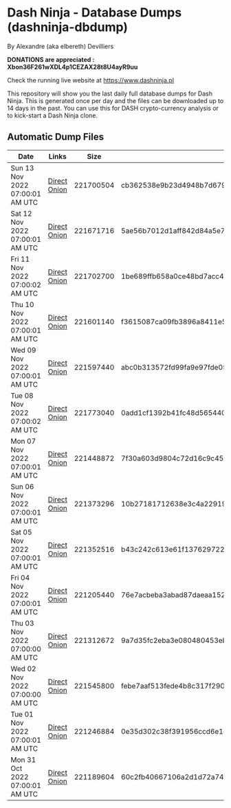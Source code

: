# Dash Ninja - Database Dumps (dashninja-dbdump)
By Alexandre (aka elbereth) Devilliers

**DONATIONS are appreciated : Xbon36F261wXDL4p1CEZAX28t8U4ayR9uu**

Check the running live website at https://www.dashninja.pl

This repository will show you the last daily full database dumps for Dash Ninja. This is generated once per day and the files can be downloaded up to 14 days in the past.
You can use this for DASH crypto-currency analysis or to kick-start a Dash Ninja clone.


## Automatic Dump Files
| Date | Links | Size | SHA256 |
|--|--|--|--|
| Sun 13 Nov 2022 07:00:01 AM UTC | [Direct](https://oshi.at/zMvy) [Onion](http://5ety7tpkim5me6eszuwcje7bmy25pbtrjtue7zkqqgziljwqy3rrikqd.onion/zMvy) | 221700504 | cb362538e9b23d4948b7d67915effb35a38adb7324d8da6d87a9381b03afd3fd | 
| Sat 12 Nov 2022 07:00:01 AM UTC | [Direct](https://oshi.at/pFLi) [Onion](http://5ety7tpkim5me6eszuwcje7bmy25pbtrjtue7zkqqgziljwqy3rrikqd.onion/pFLi) | 221671716 | 5ae56b7012d1aff842d84a5e7c8f92f3dcb416cdcb0ade48b362a866e159425d | 
| Fri 11 Nov 2022 07:00:02 AM UTC | [Direct](https://oshi.at/ZAix) [Onion](http://5ety7tpkim5me6eszuwcje7bmy25pbtrjtue7zkqqgziljwqy3rrikqd.onion/ZAix) | 221702700 | 1be689ffb658a0ce48bd7acc43ede34e8ee9b4622db0ae891f4a20e4831c4c2d | 
| Thu 10 Nov 2022 07:00:01 AM UTC | [Direct](https://oshi.at/vYEo) [Onion](http://5ety7tpkim5me6eszuwcje7bmy25pbtrjtue7zkqqgziljwqy3rrikqd.onion/vYEo) | 221601140 | f3615087ca09fb3896a8411e5fe8e862e433d0ccb4b7ba3db6f3a8e4da3de0b1 | 
| Wed 09 Nov 2022 07:00:01 AM UTC | [Direct](https://oshi.at/gVKQ) [Onion](http://5ety7tpkim5me6eszuwcje7bmy25pbtrjtue7zkqqgziljwqy3rrikqd.onion/gVKQ) | 221597440 | abc0b313572fd99fa9e97fde0539b24921c47f0cc5ec44b82090332f55f5fba5 | 
| Tue 08 Nov 2022 07:00:02 AM UTC | [Direct](https://oshi.at/BeBt) [Onion](http://5ety7tpkim5me6eszuwcje7bmy25pbtrjtue7zkqqgziljwqy3rrikqd.onion/BeBt) | 221773040 | 0add1cf1392b41fc48d565440484da5966679e66423f116594f9698ee745c7c0 | 
| Mon 07 Nov 2022 07:00:01 AM UTC | [Direct](https://oshi.at/ezoo) [Onion](http://5ety7tpkim5me6eszuwcje7bmy25pbtrjtue7zkqqgziljwqy3rrikqd.onion/ezoo) | 221448872 | 7f30a603d9804c72d16c9c45a103166255e0ffefb33819f8c30deea315d1aa1c | 
| Sun 06 Nov 2022 07:00:01 AM UTC | [Direct](https://oshi.at/eAqh) [Onion](http://5ety7tpkim5me6eszuwcje7bmy25pbtrjtue7zkqqgziljwqy3rrikqd.onion/eAqh) | 221373296 | 10b27181712638e3c4a22919d1793949f64a6e38ff424c5a01dc080be66ec505 | 
| Sat 05 Nov 2022 07:00:01 AM UTC | [Direct](https://oshi.at/aZdm) [Onion](http://5ety7tpkim5me6eszuwcje7bmy25pbtrjtue7zkqqgziljwqy3rrikqd.onion/aZdm) | 221352516 | b43c242c613e61f137629722bdce2938168d73cb684ba97268250644475e9d51 | 
| Fri 04 Nov 2022 07:00:01 AM UTC | [Direct](https://oshi.at/Ftqy) [Onion](http://5ety7tpkim5me6eszuwcje7bmy25pbtrjtue7zkqqgziljwqy3rrikqd.onion/Ftqy) | 221205440 | 76e7acbeba3abad87daeaa152f6a31aeb7f89d4e9bba469e185a57621fb8336d | 
| Thu 03 Nov 2022 07:00:00 AM UTC | [Direct](https://oshi.at/Gxdu) [Onion](http://5ety7tpkim5me6eszuwcje7bmy25pbtrjtue7zkqqgziljwqy3rrikqd.onion/Gxdu) | 221312672 | 9a7d35fc2eba3e080480453eb60639ae7b170d71b7414fa13e6048f57fbfe3ec | 
| Wed 02 Nov 2022 07:00:00 AM UTC | [Direct](https://oshi.at/aWeV) [Onion](http://5ety7tpkim5me6eszuwcje7bmy25pbtrjtue7zkqqgziljwqy3rrikqd.onion/aWeV) | 221545800 | febe7aaf513fede4b8c317f2900c2e789a51b621a54b665c04de9bc11066aaa5 | 
| Tue 01 Nov 2022 07:00:01 AM UTC | [Direct](https://oshi.at/pyXc) [Onion](http://5ety7tpkim5me6eszuwcje7bmy25pbtrjtue7zkqqgziljwqy3rrikqd.onion/pyXc) | 221246884 | 0e35d302c38f391956ccd6e1c8e6dd1b6d055fa9a416461f0fbb37373c720856 | 
| Mon 31 Oct 2022 07:00:01 AM UTC | [Direct](https://oshi.at/gDeM) [Onion](http://5ety7tpkim5me6eszuwcje7bmy25pbtrjtue7zkqqgziljwqy3rrikqd.onion/gDeM) | 221189604 | 60c2fb40667106a2d1d72a749d1f54f24c141aac5999f77a472c019242cac467 | 
